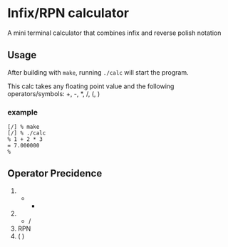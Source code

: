# Infix/RPN calculator

A mini terminal calculator that combines infix and reverse polish notation

## Usage

After building with `make`, running `./calc` will start the program.

This calc takes any floating point value and the following operators/symbols: +, -, *, /, (, )

### example

```
[/] % make
[/] % ./calc
% 1 + 2 * 3
= 7.000000
% 
```

## Operator Precidence

1. + -
2. * /
3. RPN
4. ( )
